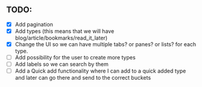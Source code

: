 ## TODO:

- [X] Add pagination
- [X] Add types (this means that we will have blog/article/bookmarks/read_it_later)
- [X] Change the UI so we can have multiple tabs? or panes? or lists? for each type.
- [ ] Add possibility for the user to create more types
- [ ] Add labels so we can search by them
- [ ] Add a Quick add functionality where I can add to a quick added type and later 
      can go there and send to the correct buckets
